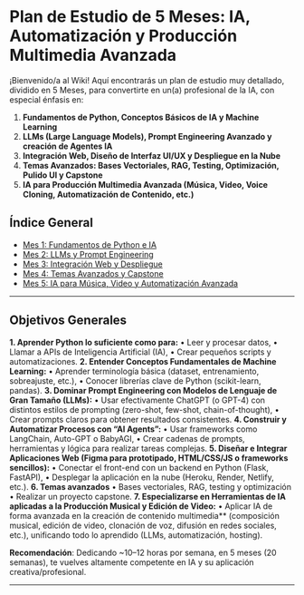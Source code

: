 # Plan de Estudio de 5 Meses: IA, Automatización y Producción Multimedia Avanzada

¡Bienvenido/a al Wiki! Aquí encontrarás un plan de estudio muy detallado, dividido en 5 Meses, para convertirte en un(a) profesional de la IA, con especial énfasis en:

1. **Fundamentos de Python, Conceptos Básicos de IA y Machine Learning**  
2. **LLMs (Large Language Models), Prompt Engineering Avanzado y creación de Agentes IA**  
3. **Integración Web, Diseño de Interfaz UI/UX y Despliegue en la Nube**  
4. **Temas Avanzados: Bases Vectoriales, RAG, Testing, Optimización, Pulido UI y Capstone**  
5. **IA para Producción Multimedia Avanzada (Música, Video, Voice Cloning, Automatización de Contenido, etc.)**

## Índice General

- [Mes 1: Fundamentos de Python e IA](Mes‐1-Fundamentos.md)
- [Mes 2: LLMs y Prompt Engineering](Mes-2-LLMs.md)
- [Mes 3: Integración Web y Despliegue](Mes-3-Web.md)
- [Mes 4: Temas Avanzados y Capstone](Mes-4-Avanzados.md)
- [Mes 5: IA para Música, Video y Automatización Avanzada](Mes-5-MusicaVideo.md)

---

## Objetivos Generales

**1.	Aprender Python lo suficiente como para:**
	•	Leer y procesar datos,
	•	Llamar a APIs de Inteligencia Artificial (IA),
	•	Crear pequeños scripts y automatizaciones.
**2.	Entender Conceptos Fundamentales de Machine Learning:**
	•	Aprender terminología básica (dataset, entrenamiento, sobreajuste, etc.),
	•	Conocer librerías clave de Python (scikit-learn, pandas).
**3.	Dominar Prompt Engineering con Modelos de Lenguaje de Gran Tamaño (LLMs):**
	•	Usar efectivamente ChatGPT (o GPT-4) con distintos estilos de prompting (zero-shot, few-shot, chain-of-thought),
	•	Crear prompts claros para obtener resultados consistentes.
**4.	Construir y Automatizar Procesos con “AI Agents”:**
	•	Usar frameworks como LangChain, Auto-GPT o BabyAGI,
	•	Crear cadenas de prompts, herramientas y lógica para realizar tareas complejas.
**5.	Diseñar e Integrar Aplicaciones Web (Figma para prototipado, HTML/CSS/JS o frameworks sencillos):**
	•	Conectar el front-end con un backend en Python (Flask, FastAPI),
	•	Desplegar la aplicación en la nube (Heroku, Render, Netlify, etc.).
**6.  Temas avanzados**
	•	Bases vectoriales, RAG, testing y optimización
	•	Realizar un proyecto capstone.
**7.	Especializarse en Herramientas de IA aplicadas a la Producción Musical y Edición de Video:**
	•	Aplicar IA de forma avanzada en la creación de contenido multimedia** (composición musical, edición de video, clonación de voz, difusión en redes sociales, etc.), unificando todo lo aprendido (LLMs, automatización, hosting).

**Recomendación**: Dedicando ~10–12 horas por semana, en 5 meses (20 semanas), te vuelves altamente competente en IA y su aplicación creativa/profesional.

---
